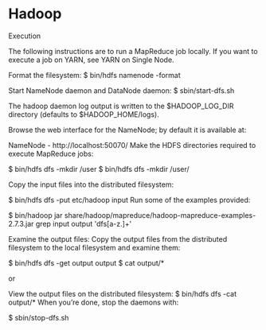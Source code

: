 # Hadoop

Execution

The following instructions are to run a MapReduce job locally. If you want to execute a job on YARN, see YARN on Single Node.

Format the filesystem:
$ bin/hdfs namenode -format

Start NameNode daemon and DataNode daemon:
$ sbin/start-dfs.sh

The hadoop daemon log output is written to the $HADOOP_LOG_DIR directory (defaults to $HADOOP_HOME/logs).

Browse the web interface for the NameNode; by default it is available at:

NameNode - http://localhost:50070/
Make the HDFS directories required to execute MapReduce jobs:

$ bin/hdfs dfs -mkdir /user
$ bin/hdfs dfs -mkdir /user/<username>

Copy the input files into the distributed filesystem:

$ bin/hdfs dfs -put etc/hadoop input
Run some of the examples provided:

$ bin/hadoop jar share/hadoop/mapreduce/hadoop-mapreduce-examples-2.7.3.jar grep input output 'dfs[a-z.]+'

Examine the output files: Copy the output files from the distributed filesystem to the local filesystem and examine them:

$ bin/hdfs dfs -get output output
$ cat output/*

or

View the output files on the distributed filesystem:
$ bin/hdfs dfs -cat output/*
When you’re done, stop the daemons with:

$ sbin/stop-dfs.sh